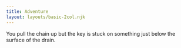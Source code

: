 ```yaml
---
title: Adventure
layout: layouts/basic-2col.njk
---
```


You pull the chain up but the key is stuck on something just below the surface of the drain.
